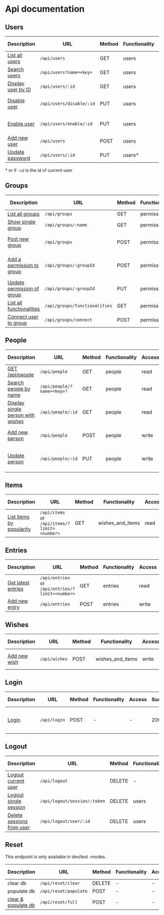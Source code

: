 # Api documentation

## Users

|Description |URL | Method | Functionality |Access | Success | Possible errors | 
|------------|----|--------|--------------|---------|-----------------|-----------|
|[List all users](API/users.md#list-all-users) | `/api/users` | GET | users |read | 200 | - |
|[Search users](API/users.md#search-users) | `/api/users?name=<key>` | GET | users |read | 200 | 404 |
|[Display user by ID](API/users.md#display-user-by-id) | `/api/users/:id` | GET | users |read | 200 | 400, 404 |
|[Disable user](API/users.md#disable-user) | `/api/users/disable/:id` | PUT | users | write | 200 | 400, 404, 500 |
|[Enable user](API/users.md#enable-user) | `/api/users/enable/:id` | PUT | users | write | 200 | 400, 404, 500 |
|[Add new user](API/users.md#add-new-user)| `/api/users` |POST | users | write | 201 | 400, 500 | 
|[Update password](API/users.md#update-password)|`/api/users/:id`|PUT | users* | write | 204 | 404, 500|

&ast; or if `:id` is the id of current user

## Groups

|Description |URL       |Method         | Functionality  |Access | Success | Possible errors |
|---------|----------|---------------| -------| -----------------|-----------|-----------------|
|[List all groups](API/groups.md#list-all-groups)|`/api/groups` | GET       | permissions |read | 200 | -  |
|[Show single group](API/groups.md#show-single-group)|`/api/groups/:name`| GET | permissions|read | 200 | 404 |
|[Post new group](API/groups.md#post-new-group)|`/api/groups` | POST | permissions |write | 201 | 400, 403, 500(?) |
|[Add a permission to group](API/groups.md#add-a-permission-to-group) | `/api/groups/:groupId` | POST | permissions |write | 201 | 400, 403, 404, 500(?) |
|[Update permission of group](API/groups.md#update-permission-of-group)|`/api/groups/:groupId`|PUT|permissions| write|200| - |
|[List all functionalities](API/groups.md#list-all-functionalities)|`/api/groups/functionalities`|GET |permissions|read|200 |- |
|[Connect user to group](API/groups.md#connect-user-to-group)|`/api/groups/connect`|POST|permissions|write|201|400 |

## People

|Description | URL | Method | Functionality |Access | Success | Possible errors |
|------------|-----|--------|---------------|-------|---------|-----------|
|[GET /api/people](API/people.md#get-base)|`/api/people`|GET | people |read | - | 400 |
|[Search people by name](API/people.md#search-people-by-name) | `/api/people/?name=<key>?` | GET | people |read | 200 | - |
|[Display single person with wishes](API/people.md#display-single-person-with-wishes) | `/api/people/:id` | GET | people |read | 200 | 400, 404, 500(?) |
|[Add new person](API/people.md#add-new-person)|`/api/people`|POST | people |write | 201, 400, 500|
|[Update person](API/peopel.md#update-person)|`/api/people/:id` |PUT | people |write | 200, 400, 404, 500 |

## Items

|Description|URL |Method | Functionality | Access | Success | Possible errors |
|-----------|----|-------|---------------|--------|---------|-----------|
|[List items by popularity](API/items.md#list-items-by-popularity)|`/api/items` or `/api/items/?limit=<number>`|GET | wishes_and_items |read | 200 | 400 |

## Entries

|Description | URL |Method | Functionality| Access | Success | Possible errors|
|------------|-----|-------|--------------|--------|----------------|-----------|
|[Get latest entries](API/entries.md#get-latest-entries)|`/api/entries` or `/api/entries/?limit=<number>`| GET | entries |read | 200 | - |
|[Add new entry](API/entries.md#add-new-entry)|`/api/entries`| POST | entries | write | 201 | 400|

## Wishes

|Description | URL |Method | Functionality| Access | Success | Possible errors|
|------------|-----|-------|--------------|--------|----------------|-----------|
|[Add new wish](API/wishes.md#add-new-wish)|`/api/wishes`|POST |wishes_and_items| write | 201 | 400, 404, 500 |

## Login

|Description | URL | Method | Functionality | Access | Success | Possible errors |
|------------|-----|-------|---------|--------------|----------|-----------|
|[Login](API/login.md#login)|`/api/login`|POST | - | - | 200 | 400, 401, 403, 500 |


## Logout

| Description| URL|Method | Functionality | Access|Success | Possible errors|
|------------|----|-------|---------------|-------|--------|----------------|
|[Logout current user](API/logout.md#logout-current-user)|`/api/logout`|DELETE| - | - | 200 | - |
|[Logout single session](API/logout.md#logout-single-session)|`/api/logout/session/:token`|DELETE | users | write | 204 | 404 |
|[Delete sessions from user](API/logout.md#delete-sessions-from-user)|`/api/logout/user/:id`|DELETE | users | write | 200 | 400 |

## Reset

This endpoint is only available in dev/test -modes. 

| Description| URL|Method | Functionality | Access|Success | Possible errors|
|------------|----|-------|---------------|-------|--------|----------------|
|clear db | `/api/reset/clear` | DELETE | - | - | 204 | - |
| populate db | `/api/reset/populate` | POST | - | - | 201 | - |
|[clear & populate db](API/reset.md#reset-and-re-populate-database) | `/api/reset/full` | POST | - | - | 200 | - |
